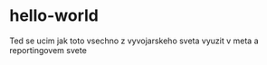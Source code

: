 # hello-world
Ted se ucim jak toto vsechno z vyvojarskeho sveta vyuzit v meta a reportingovem svete
